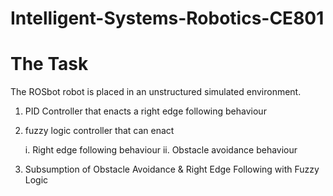 # Intelligent-Systems-Robotics-CE801

# The Task

The ROSbot robot is placed in an unstructured simulated environment. 

1) PID Controller that enacts a right edge following behaviour

2)  fuzzy logic controller that can enact

     i. Right edge following behaviour 
    ii. Obstacle avoidance behaviour 


3) Subsumption of Obstacle Avoidance & Right Edge Following with Fuzzy Logic
